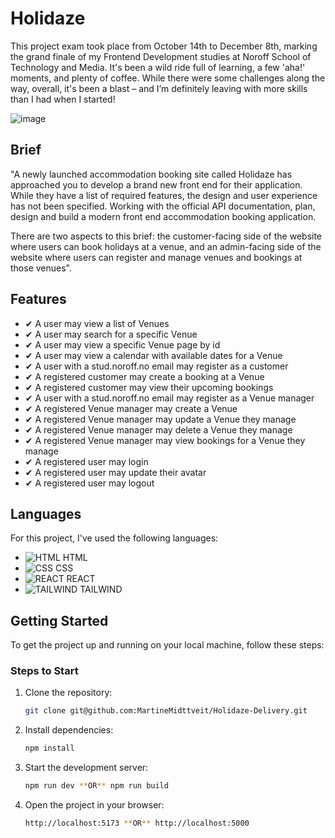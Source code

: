 # Holidaze

This project exam took place from October 14th to December 8th, marking the grand finale of my Frontend Development studies at Noroff School of Technology and Media. It's been a wild ride full of learning, a few 'aha!' moments, and plenty of coffee. While there were some challenges along the way, overall, it's been a blast – and I’m definitely leaving with more skills than I had when I started!

![image](https://github.com/user-attachments/assets/af02dd55-2459-4188-949d-519d4676d5a2)

## Brief
"A newly launched accommodation booking site called Holidaze has approached you to develop a brand new front end for their application. While they have a list of required features, the design and user experience has not been specified. Working with the official API documentation, plan, design and build a modern front end accommodation booking application.

There are two aspects to this brief: the customer-facing side of the website where users can book holidays at a venue, and an admin-facing side of the website where users can register and manage venues and bookings at those venues".

## Features

- <span>&#x2714;</span> A user may view a list of Venues
- <span>&#x2714;</span> A user may search for a specific Venue
- <span>&#x2714;</span> A user may view a specific Venue page by id
- <span>&#x2714;</span> A user may view a calendar with available dates for a Venue
- <span>&#x2714;</span> A user with a stud.noroff.no email may register as a customer
- <span>&#x2714;</span> A registered customer may create a booking at a Venue
- <span>&#x2714;</span> A registered customer may view their upcoming bookings
- <span>&#x2714;</span> A user with a stud.noroff.no email may register as a Venue manager
- <span>&#x2714;</span> A registered Venue manager may create a Venue
- <span>&#x2714;</span> A registered Venue manager may update a Venue they manage
- <span>&#x2714;</span> A registered Venue manager may delete a Venue they manage
- <span>&#x2714;</span> A registered Venue manager may view bookings for a Venue they manage
- <span>&#x2714;</span> A registered user may login
- <span>&#x2714;</span> A registered user may update their avatar
- <span>&#x2714;</span> A registered user may logout

## Languages

For this project, I've used the following languages:

- ![HTML](https://img.shields.io/badge/HTML-%23E44D26.svg?style=flat&logo=html5&logoColor=white) HTML
- ![CSS](https://img.shields.io/badge/CSS-%231572B6.svg?style=flat&logo=css3&logoColor=white) CSS
- ![REACT](https://img.shields.io/badge/React-%2320232a.svg?style=flat&logo=react&logoColor=%2361DAFB) REACT
- ![TAILWIND](https://img.shields.io/badge/Tailwind-%2338B2AC.svg?style=flat&logo=tailwindcss&logoColor=white) TAILWIND

## Getting Started

To get the project up and running on your local machine, follow these steps:

### Steps to Start

1. Clone the repository:
   ```bash
   git clone git@github.com:MartineMidttveit/Holidaze-Delivery.git

2. Install dependencies:
   ```bash
   npm install

3. Start the development server:
   ```bash
   npm run dev **OR** npm run build

4. Open the project in your browser:
   ```bash
   http://localhost:5173 **OR** http://localhost:5000


